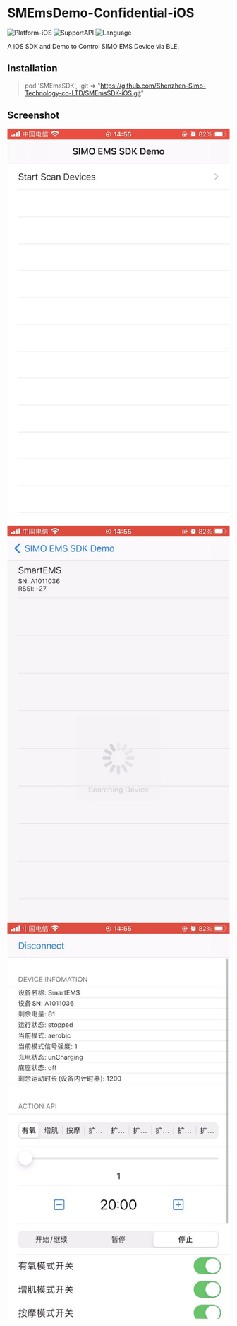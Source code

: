 # SMEmsDemo-Confidential-iOS
![Platform-iOS](https://img.shields.io/badge/Platform-iOS-blue.svg) ![SupportAPI](https://img.shields.io/badge/iOS-10.0+-orange.svg) ![Language](https://img.shields.io/badge/Language-Swift-sky.svg)

 A iOS SDK and Demo to Control SIMO EMS Device via BLE.

## Installation

> pod 'SMEmsSDK', :git => "https://github.com/Shenzhen-Simo-Technology-co-LTD/SMEmsSDK-iOS.git"

## Screenshot

![demo1](screenshot/demo1.jpg)
![demo1](screenshot/demo2.jpg)
![demo1](screenshot/demo3.jpg)